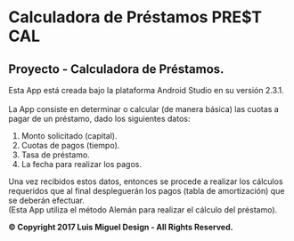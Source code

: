 # Calculadora de Préstamos PRE$T CAL
Proyecto - Calculadora de Préstamos.
------------------------------------
Esta App está creada bajo la plataforma Android Studio en su versión 2.3.1.
<br><br> La App consiste en determinar o calcular (de manera básica) las cuotas a pagar de un préstamo, dado los siguientes datos:
1) Monto solicitado (capital).
2) Cuotas de pagos (tiempo).
3) Tasa de préstamo.
4) La fecha para realizar los pagos.

Una vez recibidos estos datos, entonces se procede a realizar los cálculos requeridos que al final despleguerán los pagos (tabla de amortización) que se deberán efectuar.
<br>(Esta App utiliza el método Alemán para realizar el cálculo del préstamo).

<b>© Copyright 2017 Luis Miguel Design - All Rights Reserved.</b>
